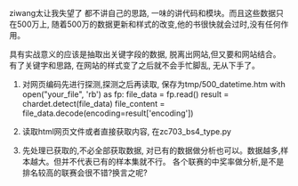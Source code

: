 ziwang太让我失望了
都不讲自己的思路, 一味的讲代码和模块。而且这些数据只在500万上,
随着500万的数据更新和样式的改变,他的书很快就会过时,没有任何作用。

具有实战意义的应该是抽取出关键字段的数据, 脱离出网站,但又要和网站结合。
有了关键字和思路, 在网站的样式变了之后就不会手忙脚乱, 无从下手了。


1. 对网页编码先进行探测,探测之后再读取, 保存为tmp/500_datetime.htm
        with open("your_file", 'rb') as fp:
            file_data = fp.read()
            result = chardet.detect(file_data)
            file_content = file_data.decode(encoding=result['encoding'])
2. 读取html网页文件或者直接获取内容, 在zc703_bs4_type.py

3. 先处理已获取的,不必全部获取数据, 对已有的数据做分析也可以。数据越多,样本越大。但并不代表已有的样本集就不行。
   各个联赛的中奖率做分析,是不是排名较高的联赛会很不错?换言之呢?
